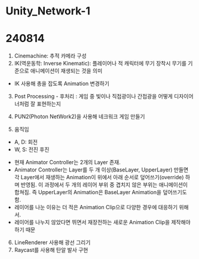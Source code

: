 # Unity_Network-1
# 240814
1. Cinemachine: 추적 카메라 구성
2. IK(역운동학: Inverse Kinematic): 플레이어나 적 캐릭터에 무기 장착시 무기를 기준으로 애니메이션이 재생되는 것을 의미
- IK 사용해 총을 잡도록 Animation 변경하기

3. Post Processing - 후처리
: 게임 중 빛이나 직접광이나 간접광을 어떻게 디자이어너처럼 잘 표현하는지
4. PUN2(Photon NetWork2)을 사용해 네크워크 게임 만들기

5. 움직임
- A, D: 회전
- W, S: 전진 후진

* 현재 Animator Controller는 2개의 Layer 존재.
* Animator Controller는 Layer를 두 개 이상(BaseLayer, UpperLayer) 만들면 각 Layer에서 재생하는 Animation이 위에서 아래 순서로 덮어쓰기(override) 하며 반영됨.
이 과정에서 두 개의 레이어 부위 중 겹치지 않은 부위는 애니메이션이 합쳐짐. 즉 UpperLayer의 Animation은 BaseLayer Animation을 덮어쓰기도 함.
* 레이어를 나눈 이유는 더 적은 Animation Clip으로 다양한 경우에 대응하기 위해서.
* 레이어를 나누지 않았다면 뛰면서 재장전하는 새로운 Animation Clip을 제작해야 하기 때문

6. LineRenderer 사용해 광선 그리기
7. Raycast를 사용해 탄알 발사 구현